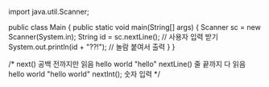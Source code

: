 import java.util.Scanner;

public class Main {
    public static void main(String[] args) {
        Scanner sc = new Scanner(System.in);
        String id = sc.nextLine();             // 사용자 입력 받기
        System.out.println(id + "??!");        // 놀람 붙여서 출력
    }
}

/*
next()	공백 전까지만 읽음	hello world	"hello"
nextLine()	줄 끝까지 다 읽음	hello world	"hello world"
nextInt(); 숫자 입력
*/
